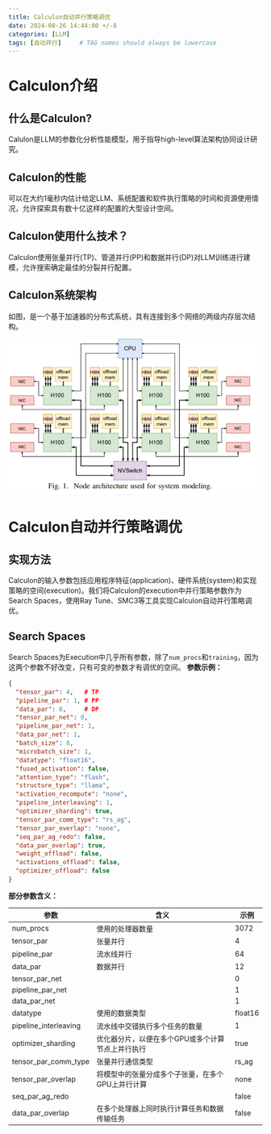 ```yaml
---
title: Calculon自动并行策略调优
date: 2024-08-26 14:44:00 +/-8
categories: [LLM]
tags: [自动并行]     # TAG names should always be lowercase
---
```


# Calculon介绍

## 什么是Calculon?

Calulon是LLM的参数化分析性能模型，用于指导high-level算法架构协同设计研究。

## Calculon的性能

可以在大约1毫秒内估计给定LLM、系统配置和软件执行策略的时间和资源使用情况，允许探索具有数十亿这样的配置的大型设计空间。

## Calculon使用什么技术？

Calculon使用张量并行(TP)、管道并行(PP)和数据并行(DP)对LLM训练进行建模，允许搜索确定最佳的分裂并行配置。

## Calculon系统架构

如图，是一个基于加速器的分布式系统，具有连接到多个网络的两级内存层次结构。

![](..\assets\images\calculon\f12690ce-0c5a-4b0d-b46c-9f95339eb639.png)

# Calculon自动并行策略调优

## 实现方法

Calculon的输入参数包括应用程序特征(application)、硬件系统(system)和实现策略的空间(execution)。我们将Calculon的execution中并行策略参数作为Search Spaces，使用Ray Tune、SMC3等工具实现Calculon自动并行策略调优。

## Search Spaces

Search Spaces为Execution中几乎所有参数，除了`num_procs`和`training`，因为这两个参数不好改变，只有可变的参数才有调优的空间。
**参数示例：**

```json
{
  "tensor_par": 4,   # TP
  "pipeline_par": 1, # PP
  "data_par": 8,     # DP
  "tensor_par_net": 0,
  "pipeline_par_net": 1,
  "data_par_net": 1,
  "batch_size": 8,
  "microbatch_size": 1,
  "datatype": "float16",
  "fused_activation": false,
  "attention_type": "flash",
  "structure_type": "llama",
  "activation_recompute": "none",
  "pipeline_interleaving": 1,
  "optimizer_sharding": true,
  "tensor_par_comm_type": "rs_ag",
  "tensor_par_overlap": "none",
  "seq_par_ag_redo": false,
  "data_par_overlap": true,
  "weight_offload": false,
  "activations_offload": false,
  "optimizer_offload": false
}
```

**部分参数含义：**

| 参数 | 含义 |示例|
| --- | --- | --- |
| num_procs |使用的处理器数量|3072 |
| tensor_par |张量并行  | 4|
| pipeline_par | 流水线并行 |64 |
| data_par | 数据并行 |12 |
| tensor_par_net |  | 0|
| pipeline_par_net |  |1|
| data_par_net |  |1 |
| datatype | 使用的数据类型 | float16|
| pipeline_interleaving | 流水线中交错执行多个任务的数量 | 1|
| optimizer_sharding | 优化器分片，以便在多个GPU或多个计算节点上并行执行|true |
| tensor_par_comm_type | 张量并行通信类型 |rs_ag |
| tensor_par_overlap | 将模型中的张量分成多个子张量，在多个GPU上并行计算 |none |
| seq_par_ag_redo |  | false |
| data_par_overlap | 在多个处理器上同时执行计算任务和数据传输任务 | false|


